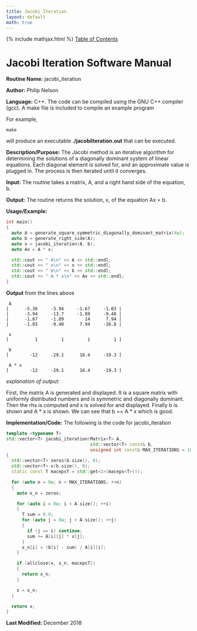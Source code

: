 ```yaml
---
title: Jacobi Iteration
layout: default
math: true
---
```

{% include mathjax.html %}
<a href="https://philipnelson5.github.io/math4610/SoftwareManual"> Table of Contents </a>
# Jacobi Iteration Software Manual

**Routine Name:** jacobi_iteration

**Author:** Philip Nelson

**Language:** C++. The code can be compiled using the GNU C++ compiler (gcc). A make file is included to compile an example program

For example,

```
make
```

will produce an executable **./jacobiIteration.out** that can be executed.

**Description/Purpose:** The Jacobi method is an iterative algorithm for determining the solutions of a diagonally dominant system of linear equations. Each diagonal element is solved for, and an approximate value is plugged in. The process is then iterated until it converges. 

**Input:** The routine takes a matrix, A, and a right hand side of the equation, b.

**Output:** The routine returns the solution, x, of the equation Ax = b.

**Usage/Example:**

``` cpp
int main()
{
  auto A = generate_square_symmetric_diagonally_dominant_matrix(4u);
  auto b = generate_right_side(A);
  auto x = jacobi_iteration(A, b);
  auto Ax = A * x;

  std::cout << " A\n" << A << std::endl;
  std::cout << " x\n" << x << std::endl;
  std::cout << " b\n" << b << std::endl;
  std::cout << " A * x\n" << Ax << std::endl;
}
```

**Output** from the lines above
```
 A
|      -5.36     -3.94     -1.67     -1.03 |
|      -3.94     -13.7     -1.89     -9.48 |
|      -1.67     -1.89        14      7.94 |
|      -1.03     -9.48      7.94     -16.8 |

 x
[          1         1         1         1 ]

 b
[        -12     -29.1      18.4     -19.3 ]

 A * x
[        -12     -29.1      18.4     -19.3 ]
```

_explanation of output_:

First, the matrix A is generated and displayed. It is a square matrix with uniformly distributed numbers and is symmetric and diagonally dominant. Then the rhs is computed and x is solved for and displayed. Finally b is shown and A * x is shown. We can see that b == A * x which is good.

**Implementation/Code:** The following is the code for jacobi_iteration

``` cpp
template <typename T>
std::vector<T> jacobi_iteration(Matrix<T> A,
                                std::vector<T> const& b,
                                unsigned int const& MAX_ITERATIONS = 1000u)
{
  std::vector<T> zeros(b.size(), 0);
  std::vector<T> x(b.size(), 0);
  static const T macepsT = std::get<1>(maceps<T>());

  for (auto n = 0u; n < MAX_ITERATIONS; ++n)
  {
    auto x_n = zeros;

    for (auto i = 0u; i < A.size(); ++i)
    {
      T sum = 0.0;
      for (auto j = 0u; j < A.size(); ++j)
      {
        if (j == i) continue;
        sum += A[i][j] * x[j];
      }
      x_n[i] = (b[i] - sum) / A[i][i];
    }

    if (allclose(x, x_n, macepsT))
    {
      return x_n;
    }

    x = x_n;
  }

  return x;
}
```

**Last Modified:** December 2018

